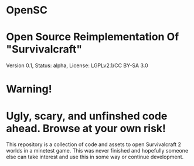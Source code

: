 # OpenSC
# Open Source Reimplementation Of "Survivalcraft"
Version 0.1, Status: alpha, License: LGPLv2.1/CC BY-SA 3.0

# Warning!
# Ugly, scary, and unfinshed code ahead. Browse at your own risk!

This repository is a collection of code and assets to open Survivalcraft 2 worlds in a minetest game. This was never finished and hopefully someone else can take interest and use this in some way or continue development.
